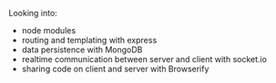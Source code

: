 Looking into:
- node modules
- routing and templating with express
- data persistence with MongoDB
- realtime communication between server and client with socket.io
- sharing code on client and server with Browserify
